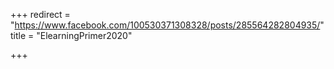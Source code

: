 +++
redirect = "https://www.facebook.com/100530371308328/posts/285564282804935/"
title = "ElearningPrimer2020"

+++
